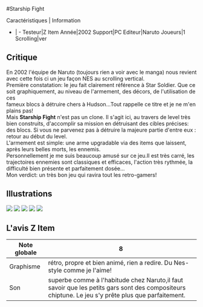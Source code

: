 #Starship Fight

Caractéristiques | Information
- | -
Testeur|Z Item
Année|2002
Support|PC
Editeur|Naruto
Joueurs|1
Scrolling|ver

## Critique
En 2002 l'équipe de Naruto (toujours rien a voir avec le manga) nous revient avec cette fois ci un jeu façon NES au scrolling vertical.<br/>Première constatation: le jeu fait clairement référence à Star Soldier. Que ce soit graphiquement, au niveau de l'armement, des décors, de l'utilisation de ces<br/>fameux blocs à détruire chers à Hudson...Tout rappelle ce titre et je ne m'en plains pas!<br/>Mais <b>Starship Fight</b> n'est pas un clone. Il s'agit ici, au travers de level très bien construits, d'accomplir sa mission en détruisant des cibles précises: des blocs. Si vous ne parvenez pas à détruire la majeure partie d'entre eux : retour au début du level.<br/>L'armement est simple: une arme upgradable via des items que laissent, après leurs belles morts, les ennemis.<br/>Personnellement je me suis beaucoup amusé sur ce jeu.Il est très carré, les trajectoires ennemies sont classiques et efficaces, l'action très rythmée, la difficulté bien présente et parfaitement dosée...<br/>Mon verdict: un très bon jeu qui ravira tout les retro-gamers!

## Illustrations
![](http://www.shmup.com/images/thumbs/img_fiche_1_496.gif)
![](http://www.shmup.com/images/thumbs/)
![](http://www.shmup.com/images/thumbs/)
![](http://www.shmup.com/images/thumbs/)
![](http://www.shmup.com/images/thumbs/)

## L'avis Z Item
Note globale|8
-|-
Graphisme|rétro, propre et bien animé, rien a redire. Du Nes-style comme je l'aime!
Son|superbe comme à l'habitude chez Naruto,il faut savoir que les petits gars sont des compositeurs chiptune. Le jeu s'y prête plus que parfaitement.
